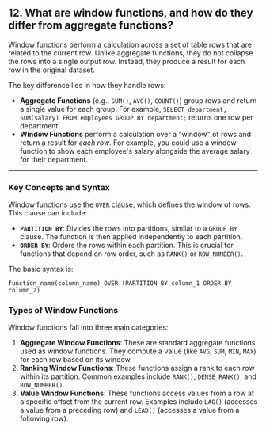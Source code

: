 ## 12. What are **window functions**, and how do they differ from aggregate functions?

Window functions perform a calculation across a set of table rows that are related to the current row. Unlike aggregate functions, they do not collapse the rows into a single output row. Instead, they produce a result for each row in the original dataset.

The key difference lies in how they handle rows:

* **Aggregate Functions** (e.g., `SUM()`, `AVG()`, `COUNT()`) group rows and return a single value for each group. For example, `SELECT department, SUM(salary) FROM employees GROUP BY department;` returns one row per department.
* **Window Functions** perform a calculation over a "window" of rows and return a result for *each row*. For example, you could use a window function to show each employee's salary alongside the average salary for their department.

***

### Key Concepts and Syntax

Window functions use the `OVER` clause, which defines the window of rows. This clause can include:

* **`PARTITION BY`**: Divides the rows into partitions, similar to a `GROUP BY` clause. The function is then applied independently to each partition.
* **`ORDER BY`**: Orders the rows within each partition. This is crucial for functions that depend on row order, such as `RANK()` or `ROW_NUMBER()`.

The basic syntax is:

`function_name(column_name) OVER (PARTITION BY column_1 ORDER BY column_2)`

### Types of Window Functions

Window functions fall into three main categories:

1.  **Aggregate Window Functions**: These are standard aggregate functions used as window functions. They compute a value (like `AVG`, `SUM`, `MIN`, `MAX`) for each row based on its window.
2.  **Ranking Window Functions**: These functions assign a rank to each row within its partition. Common examples include `RANK()`, `DENSE_RANK()`, and `ROW_NUMBER()`.
3.  **Value Window Functions**: These functions access values from a row at a specific offset from the current row. Examples include `LAG()` (accesses a value from a preceding row) and `LEAD()` (accesses a value from a following row).
